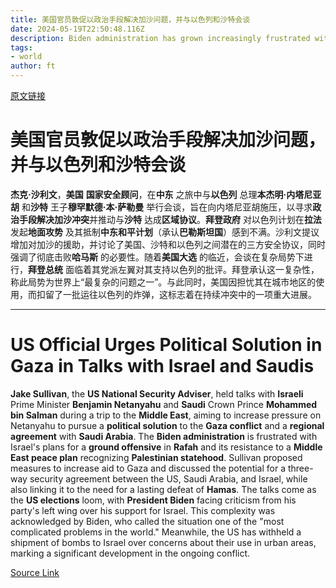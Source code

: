 ```yaml
---
title: 美国官员敦促以政治手段解决加沙问题，并与以色列和沙特会谈
date: 2024-05-19T22:50:48.116Z
description: Biden administration has grown increasingly frustrated with Netanyahu’s conduct of war
tags: 
- world
author: ft
---
```


[原文链接](https://ft.com/content/c21a6e23-1425-4b46-a2f9-4a9fa288c4e2)

# **美国官员敦促以政治手段解决加沙问题，并与以色列和沙特会谈**

**杰克·沙利文**，**美国** **国家安全顾问**，在**中东** 之旅中与**以色列** 总理**本杰明·内塔尼亚胡** 和**沙特** 王子**穆罕默德·本·萨勒曼** 举行会谈，旨在向内塔尼亚胡施压，以寻求**政治手段解决加沙冲突**并推动与**沙特** 达成**区域协议**。**拜登政府** 对以色列计划在**拉法** 发起**地面攻势** 及其抵制**中东和平计划**（承认**巴勒斯坦国**）感到不满。沙利文提议增加对加沙的援助，并讨论了美国、沙特和以色列之间潜在的三方安全协议，同时强调了彻底击败**哈马斯** 的必要性。随着**美国大选** 的临近，会谈在复杂局势下进行，**拜登总统** 面临着其党派左翼对其支持以色列的批评。拜登承认这一复杂性，称此局势为世界上“最复杂的问题之一”。与此同时，美国因担忧其在城市地区的使用，而扣留了一批运往以色列的炸弹，这标志着在持续冲突中的一项重大进展。

---

# US Official Urges Political Solution in Gaza in Talks with Israel and Saudis 

**Jake Sullivan**, the **US National Security Adviser**, held talks with **Israeli** Prime Minister **Benjamin Netanyahu** and **Saudi** Crown Prince **Mohammed bin Salman** during a trip to the **Middle East**, aiming to increase pressure on Netanyahu to pursue a **political solution** to the **Gaza conflict** and a **regional agreement** with **Saudi Arabia**. The **Biden administration** is frustrated with Israel's plans for a **ground offensive** in **Rafah** and its resistance to a **Middle East peace plan** recognizing **Palestinian statehood**. Sullivan proposed measures to increase aid to Gaza and discussed the potential for a three-way security agreement between the US, Saudi Arabia, and Israel, while also linking it to the need for a lasting defeat of **Hamas**. The talks come as the **US elections** loom, with **President Biden** facing criticism from his party's left wing over his support for Israel. This complexity was acknowledged by Biden, who called the situation one of the "most complicated problems in the world." Meanwhile, the US has withheld a shipment of bombs to Israel over concerns about their use in urban areas, marking a significant development in the ongoing conflict.

[Source Link](https://ft.com/content/c21a6e23-1425-4b46-a2f9-4a9fa288c4e2)

